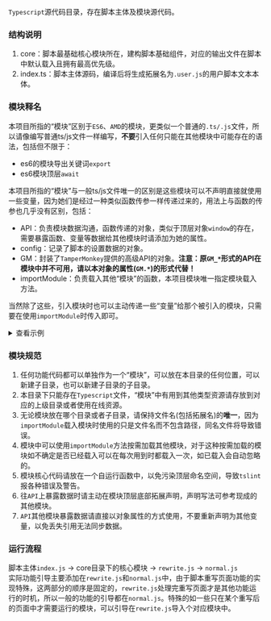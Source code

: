 `Typescript`源代码目录，存在脚本主体及模块源代码。

### 结构说明
1. core：脚本最基础核心模块所在，建构脚本基础组件，对应的输出文件在脚本中默认载入且拥有最高优先级。
2. index.ts：脚本主体源码，编译后将生成拓展名为`.user.js`的用户脚本文本本体。

### 模块释名
本项目所指的“模块”区别于`ES6`、`AMD`的模块，更类似一个普通的`.ts/.js`文件，所以请像编写普通ts/js文件一样编写，**不要**引入任何只能在其他模块中可能存在的语法，包括但不限于：
   - es6的模块导出关键词`export`
   - es6模块顶层`await`

本项目所指的“模块”与一般ts/js文件唯一的区别是这些模块可以不声明直接就使用一些变量，因为她们是经过一种类似函数传参一样传递过来的，用法上与函数的传参也几乎没有区别，包括：
   - API：负责模块数据沟通，函数传递的对象，类似于顶层对象`window`的存在，需要暴露函数、变量等数据给其他模块时请添加为她的属性。
   - config：记录了脚本的设置数据的对象。
   - GM：封装了`TamperMonkey`提供的高级API的对象。**注意：原`GM_*`形式的API在模块中并不可用，请以本对象的属性(`GM.*`)的形式代替！**
   - importModule：负责载入其他“模块”的函数，本项目模块唯一指定模块载入方法。  

当然除了这些，引入模块时也可以主动传递一些“变量”给那个被引入的模块，只需要在使用`importModule`时传入即可。
<details>
    <summary>查看示例</summary>
    <pre>
// a.js       
importModule("b.js",{ debug: console.log, x: x });
// b.js
debug(x); // 控制台打印"1"
    </pre>
    <p>这个例子在a.js中引入了b.js，并将原生方法console.log及一个常量x传递了过去，在b.js中就可以直接使用这两个数据在控制台打印了数字"1"</p>
</details>

### 模块规范
1. 任何功能代码都可以单独作为一个“模块”，可以放在本目录的任何位置，可以新建子目录，也可以新建子目录的子目录。
2. 本目录下只能存在`Typescript`文件，“模块”中有用到其他类型资源请存放到对应的上级目录或者使用在线资源。
3. 无论模块放在哪个目录或者子目录，请保持文件名(包括拓展名)的**唯一**，因为`importModule`载入模块时使用的只是文件名而不包含路径，同名文件将导致错误。
4. 模块中可以使用`importModule`方法按需加载其他模块，对于这种按需加载的模块如不确定是否已经载入可以在每次用到时都载入一次，如已载入会自动忽略的。
5. 模块核心代码请放在一个自运行函数中，以免污染顶层命名空间，导致`tslint`报各种错误及警告。
6. 往`API`上暴露数据时请主动在模块顶层底部拓展声明，声明写法可参考现成的其他模块。
7. `API`其他模块暴露数据请直接以对象属性的方式使用，不要重新声明为其他变量，以免丢失引用无法同步数据。

### 运行流程
脚本主体`index.js` -> core目录下的核心模块 -> `rewrite.js` -> `normal.js`  
实际功能引导主要添加在`rewrite.js`和`normal.js`中，由于脚本重写页面功能的实现特殊，这两部分的顺序是固定的，`rewrite.js`处理完重写页面才是其他功能运行的时机，所以一般的功能的引导都在`normal.js`。特殊的如一些只在某个重写后的页面中才需要运行的模块，可以引导在`rewrite.js`导入个对应模块中。
